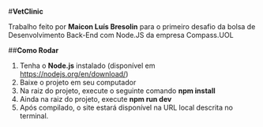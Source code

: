 #**VetClinic**

Trabalho feito por **Maicon Luís Bresolin** para o primeiro desafio da bolsa de Desenvolvimento Back-End com Node.JS da empresa Compass.UOL

##**Como Rodar**

1. Tenha o **Node.js** instalado (disponível em https://nodejs.org/en/download/)
2. Baixe o projeto em seu computador
3. Na raiz do projeto, execute o seguinte comando **npm install**
4. Ainda na raiz do projeto, execute **npm run dev**
5. Após compilado, o site estará disponível na URL local descrita no terminal.
